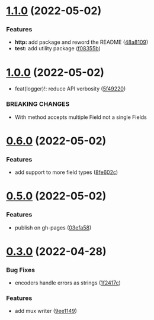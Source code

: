 # [1.1.0](https://github.com/damianopetrungaro/golog/compare/v1.0.0...v1.1.0) (2022-05-02)


### Features

* **http:** add package and reword the README ([48a8109](https://github.com/damianopetrungaro/golog/commit/48a8109f36b45309d30dfb2458d90429cb9bbc78))
* **test:** add  utility package ([f08355b](https://github.com/damianopetrungaro/golog/commit/f08355b115ca34d7de9c74b6e75b7b47615f7116))



# [1.0.0](https://github.com/damianopetrungaro/golog/compare/v0.6.0...v1.0.0) (2022-05-02)


* feat(logger)!: reduce API verbosity ([5f49220](https://github.com/damianopetrungaro/golog/commit/5f4922010d8722583bf80bbb6dd29af2a4593278))


### BREAKING CHANGES

* With method accepts multiple Field not a single Fields



# [0.6.0](https://github.com/damianopetrungaro/golog/compare/v0.5.0...v0.6.0) (2022-05-02)


### Features

* add support to more field types ([8fe602c](https://github.com/damianopetrungaro/golog/commit/8fe602c3a853dac6ab6a7ae45346910018c02455))



# [0.5.0](https://github.com/damianopetrungaro/golog/compare/v0.3.0...v0.5.0) (2022-05-02)


### Features

* publish on gh-pages ([03efa58](https://github.com/damianopetrungaro/golog/commit/03efa5874a5a92f8d86781f37ae65e9c5a90517e))



# [0.3.0](https://github.com/damianopetrungaro/golog/compare/v0.2.2...v0.3.0) (2022-04-28)


### Bug Fixes

* encoders handle errors as strings ([1f2417c](https://github.com/damianopetrungaro/golog/commit/1f2417cc9c6740c5e9749265a730ff7474858378))


### Features

* add mux writer ([9ee1149](https://github.com/damianopetrungaro/golog/commit/9ee1149137568c4d9c20719b6792aa29c6dc6b13))



